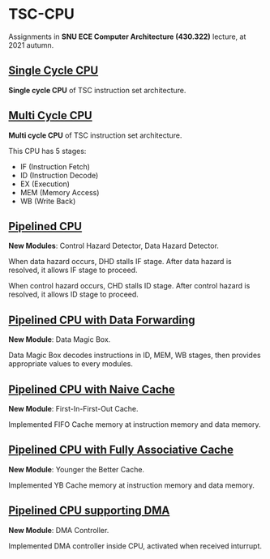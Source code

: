 # TSC-CPU

Assignments in **SNU ECE Computer Architecture (430.322)** lecture, at 2021 autumn.

<h2><a href="/src/Single%20Cycle%20CPU">Single Cycle CPU</a></h2>

**Single cycle CPU** of TSC instruction set architecture.

<h2><a href="/src/Multi%20Cycle%20CPU">Multi Cycle CPU</a></h2>

**Multi cycle CPU** of TSC instruction set architecture.

This CPU has 5 stages:

- IF (Instruction Fetch)
- ID (Instruction Decode)
- EX (Execution)
- MEM (Memory Access)
- WB (Write Back)

<h2><a href="/src/Pipelined%20CPU">Pipelined CPU</a></h2>

**New Modules**: Control Hazard Detector, Data Hazard Detector.

When data hazard occurs, DHD stalls IF stage. After data hazard is resolved, it allows IF stage to proceed.

When control hazard occurs, CHD stalls ID stage. After control hazard is resolved, it allows ID stage to proceed.

<h2><a href="/src/Pipelined%20CPU%20with%20Data%20Forwarding">Pipelined CPU with Data Forwarding</a></h2>

**New Module**: Data Magic Box.

Data Magic Box decodes instructions in ID, MEM, WB stages, then provides appropriate values to every modules.

<h2><a href="/src/Pipelined%20CPU%20with%20Naive%20Cache">Pipelined CPU with Naive Cache</a></h2>

**New Module**: First-In-First-Out Cache.

Implemented FIFO Cache memory at instruction memory and data memory.

<h2><a href="/src/Pipelined%20CPU%20with%20Fully%20Associative%20Cache">Pipelined CPU with Fully Associative Cache</a></h2>

**New Module**: Younger the Better Cache.

Implemented YB Cache memory at instruction memory and data memory.

<h2><a href="/src/Pipelined%20CPU%20supporting%20DMA">Pipelined CPU supporting DMA</a></h2>

**New Module**: DMA Controller.

Implemented DMA controller inside CPU, activated when received inturrupt.
